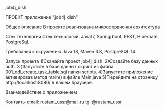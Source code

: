 job4j_dish

ПРОЕКТ приложение "job4j_dish"

Общее описание В проекте реализована микросервисная архитектура

Стек технологий Стек технологий: Java17, Spring boot, REST, Hibernate, PostgreSql.

Требования к окружению Java 18, Maven 3.8, PostgreSQL 14

Запуск проекта 1)Скачайте проект job4j_dish. 2)Создайте базу данных auth. 3
)Запустите в базе данных скрипт из файла 001_ddl_create_task_table.sql папки scripts. 4)Запустите приложение активировав
метод main() в файле Main.java 5)Перейдите на страницу http://localhost:8080/ в вашем браузере.

Взаимодействие с приложением

Контакты email: rustam_ussr@mail.ru tg: @rustam_ussr